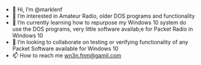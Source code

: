 - 👋 Hi, I’m @marklenf
- 👀 I’m interested in Amateur Radio, older DOS programs and functionality
- 🌱 I’m currently learning how to repurpose my Windows 10 system do use the DOS programs, very little software availab;e for Packet Radio in Windows 10
- 💞️ I’m looking to collaborate on testing or verifying functionality of any Packet Software available for Windows 10
- 📫 How to reach me wn3n.fnm@gamil.com

<!---
marklenf/marklenf is a ✨ special ✨ repository because its `README.md` (this file) appears on your GitHub profile.
You can click the Preview link to take a look at your changes.
--->
